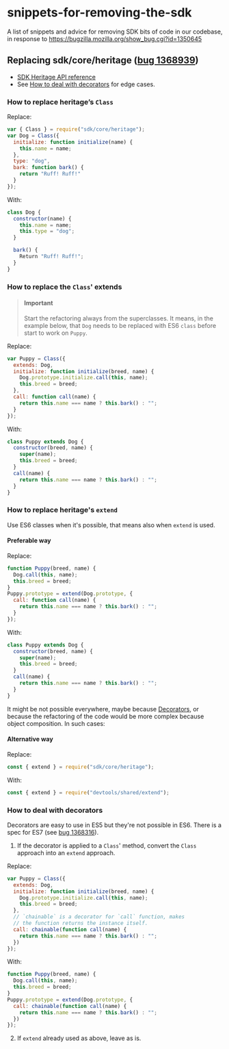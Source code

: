 # snippets-for-removing-the-sdk
A list of snippets and advice for removing SDK bits of code in our codebase, in response to https://bugzilla.mozilla.org/show_bug.cgi?id=1350645

## Replacing sdk/core/heritage ([bug 1368939](https://bugzil.la/1368939))

* [SDK Heritage API reference](https://developer.mozilla.org/en-US/Add-ons/SDK/Low-Level_APIs/core_heritage)
* See [How to deal with decorators](#how-to-deal-with-decorators) for edge cases.

### How to replace heritage’s `Class`

Replace:

```js
var { Class } = require("sdk/core/heritage");
var Dog = Class({
  initialize: function initialize(name) {
    this.name = name;
  },
  type: "dog",
  bark: function bark() {
    return "Ruff! Ruff!"
  }
});
```

With:
```js
class Dog {
  constructor(name) {
    this.name = name;
    this.type = "dog";
  }

  bark() {
    Return "Ruff! Ruff!";
  }
}
```

### How to replace the `Class`' extends

> #### Important
> Start the refactoring always from the superclasses. It means, in the example below, that `Dog` needs to be replaced with ES6 `class` before start to work on `Puppy`.

Replace:
```js
var Puppy = Class({
  extends: Dog,
  initialize: function initialize(breed, name) {
    Dog.prototype.initialize.call(this, name);
    this.breed = breed;
  },
  call: function call(name) {
    return this.name === name ? this.bark() : "";
  }
});
```

With:
```js
class Puppy extends Dog {
  constructor(breed, name) {
    super(name);
    this.breed = breed;
  }
  call(name) {
    return this.name === name ? this.bark() : "";
  }
}
```

### How to replace heritage's `extend`

Use ES6 classes when it's possible, that means also when `extend` is used.

#### Preferable way

Replace:
```js
function Puppy(breed, name) {
  Dog.call(this, name);
  this.breed = breed;
}
Puppy.prototype = extend(Dog.prototype, {
  call: function call(name) {
    return this.name === name ? this.bark() : "";
  }
});
```

With:
```js
class Puppy extends Dog {
  constructor(breed, name) {
    super(name);
    this.breed = breed;
  }
  call(name) {
    return this.name === name ? this.bark() : "";
  }
}
```

It might be not possible everywhere, maybe because [Decorators](#how-to-deal-with-decorators), or because the refactoring of the code would be more complex because object composition. In such cases:

#### Alternative way

Replace:
```js
const { extend } = require("sdk/core/heritage");
```

With:
```js
const { extend } = require("devtools/shared/extend");
```

### How to deal with decorators

Decorators are easy to use in ES5 but they're not possible in ES6. There is a spec for ES7 (see [bug 1368316](https://bugzil.la/1368316)).

1. If the decorator is applied to a `Class`' method, convert the `Class` approach into an `extend` approach.

Replace:
```js
var Puppy = Class({
  extends: Dog,
  initialize: function initialize(breed, name) {
    Dog.prototype.initialize.call(this, name);
    this.breed = breed;
  },
  // `chainable` is a decorator for `call` function, makes
  // the function returns the instance itself.
  call: chainable(function call(name) {
    return this.name === name ? this.bark() : "";
  })
});
```

With:
```js
function Puppy(breed, name) {
  Dog.call(this, name);
  this.breed = breed;
}
Puppy.prototype = extend(Dog.prototype, {
  call: chainable(function call(name) {
    return this.name === name ? this.bark() : "";
  })
});
```

2.  If `extend` already used as above, leave as is.
